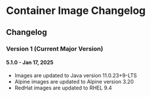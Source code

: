 # Container Image Changelog

<head>
  <meta name="guidename" content="API Management"/>
  <meta name="context" content="GUID-58210ce6-6c87-45e3-9e0a-4fdc7d61f8cb"/>
</head>

## Changelog

### Version 1 (Current Major Version)

#### 5.1.0 - Jan 17, 2025
- Images are updated to Java version 11.0.23+9-LTS
- Alpine images are updated to Alpine version 3.20
- RedHat images are updated to RHEL 9.4
